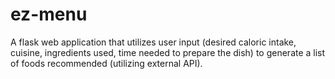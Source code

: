 # ez-menu
A flask web application that utilizes user input (desired caloric intake, cuisine, ingredients used, time needed to prepare the dish) to generate a list of foods recommended (utilizing external API). 
